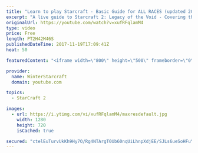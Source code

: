 ```yaml
---
title: "Learn to play Starcraft - Basic Guide for ALL RACES (updated 2017)"
excerpt: "A live guide to Starcraft 2: Legacy of the Void - Covering the basics and build orders for all of the races, and covering the important decisions to be made early in the game.  Not a step by step guide but a demonstration once you have the very basics of the units and races!"
originalUrl: https://youtube.com/watch?v=xufRFqlamM4
type: video
price: Free
length: PT2H42M46S
publishedDateTime: 2017-11-19T17:09:41Z
heat: 50

featuredContent: "<iframe width=\"800\" height=\"500\" frameborder=\"0\" src=\"https://www.youtube.com/embed/xufRFqlamM4\" allow=\"accelerometer; autoplay; encrypted-media; gyroscope; picture-in-picture\" allowfullscreen></iframe>"

provider:
  name: WinterStarcraft
  domain: youtube.com

topics:
  - StarCraft 2

images:
  - url: https://i.ytimg.com/vi/xufRFqlamM4/maxresdefault.jpg
    width: 1280
    height: 720
    isCached: true

secured: "ctelEuTurvUkKh9Hy7O/Rg4NTArgT0Ub60nqUiLhnpXdjEE/SJLs6ueSoHFuY+TID7LS2YpggygOBU3AWn8GyTkWKgfTTzbbex5WlO+Mgtl0ZBUezhDttZ8bSubn13MywfdvAuJFV+PhSy1wXmsnwztiHHIiOCnWu9gUmYT7P3WVstx6p7FontDCOV0pLKqMEKQ0/GdBMDIscSx4fr6a0yasCw2A1X0YN9bg4wjZpxERmeTNRW2OPjazOxtGmmnc02iz9rU4/HagVBU/6XJKBrxZYTMJXzSRwdzAdKeTP5+iabDNPSMYnm8/rMM1/r/0XFs0ziiTXeuInjFCYDdmxpNTNTK8wauH0zvo4zJC90QPjXDVffxL5/jxs8MNf/OJ1az9HKRYhF/sTUShZMzsOLZNbnndbMOI+rbHyIg8hMpPZC30/oGVp5l3nla4E7Gg;HwZa03Xej+vj2kAMEkkFPg=="
---
```


